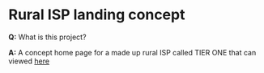 # Rural ISP landing concept

**Q:** What is this project?

**A:** A concept home page for a made up rural ISP called TIER ONE that can viewed [here](https://indecisiveboolean.github.io/local-isp-concept/)

